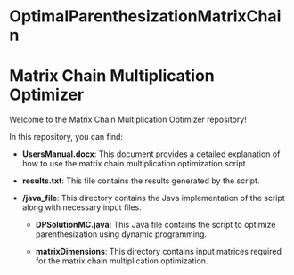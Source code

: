 # OptimalParenthesizationMatrixChain

# Matrix Chain Multiplication Optimizer

Welcome to the Matrix Chain Multiplication Optimizer repository!

In this repository, you can find:

- **UsersManual.docx**: This document provides a detailed explanation of how to use the matrix chain multiplication optimization script.

- **results.txt**: This file contains the results generated by the script.

- **/java_file**: This directory contains the Java implementation of the script along with necessary input files.

  - **DPSolutionMC.java**: This Java file contains the script to optimize parenthesization using dynamic programming.
  
  - **matrixDimensions**: This directory contains input matrices required for the matrix chain multiplication optimization.


